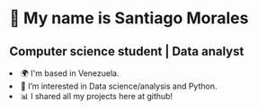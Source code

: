 <h1>👋 My name is Santiago Morales</h1>
<h2>Computer science student | Data analyst</h2>
<li> 🌍 I'm based in Venezuela.</li>
<li> 👀 I’m interested in Data science/analysis and Python.</li>
<li> 📊 I shared all my projects here at github!</li>
